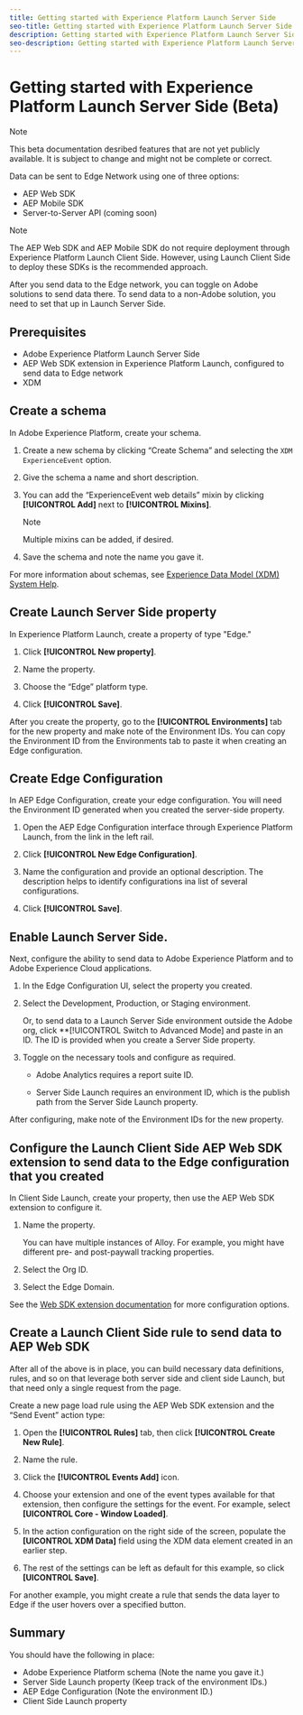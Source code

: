 ```yaml
---
title: Getting started with Experience Platform Launch Server Side
seo-title: Getting started with Experience Platform Launch Server Side
description: Getting started with Experience Platform Launch Server Side
seo-description: Getting started with Experience Platform Launch Server Side
---
```


# Getting started with Experience Platform Launch Server Side (Beta)

>[!NOTE]
>
>This beta documentation desribed features that are not yet publicly available. It is subject to change and might not be complete or correct.

Data can be sent to Edge Network using one of three options:

* AEP Web SDK
* AEP Mobile SDK
* Server-to-Server API (coming soon)

>[!NOTE]
>
>The AEP Web SDK and AEP Mobile SDK do not require deployment through Experience Platform Launch Client Side. However, using Launch Client Side to deploy these SDKs is the recommended approach.

After you send data to the Edge network, you can toggle on Adobe solutions to send data there. To send data to a non-Adobe solution, you need to set that up in Launch Server Side.

## Prerequisites

* Adobe Experience Platform Launch Server Side
* AEP Web SDK extension in Experience Platform Launch, configured to send data to Edge network
* XDM

## Create a schema

In Adobe Experience Platform, create your schema.

1. Create a new schema by clicking “Create Schema” and selecting the `XDM ExperienceEvent` option.

1. Give the schema a name and short description.

1. You can add the “ExperienceEvent web details” mixin by clicking **[!UICONTROL Add]** next to **[!UICONTROL Mixins]**. 

    >[!NOTE]
    >
    >Multiple mixins can be added, if desired.

1. Save the schema and note the name you gave it.

For more information about schemas, see [Experience Data Model (XDM) System Help](https://docs.adobe.com/content/help/en/experience-platform/xdm/home.html).

## Create Launch Server Side property

In Experience Platform Launch, create a property of type "Edge."

1. Click **[!UICONTROL New property]**. 

1. Name the property. 

1. Choose the “Edge” platform type.

1. Click **[!UICONTROL Save]**.

After you create the property, go to the **[!UICONTROL Environments]** tab for the new property and make note of the Environment IDs. You can copy the Environment ID from the Environments tab to paste it when creating an Edge configuration.

## Create Edge Configuration

In AEP Edge Configuration, create your edge configuration. You will need the Environment ID generated when you created the server-side property.

1. Open the AEP Edge Configuration interface through Experience Platform Launch, from the link in the left rail.

1. Click **[!UICONTROL New Edge Configuration]**.

1. Name the configuration and provide an optional description. 
    The description helps to identify configurations ina  list of several configurations. 

1. Click **[!UICONTROL Save]**.



## Enable Launch Server Side.

Next, configure the ability to send data to Adobe Experience Platform and to Adobe Experience Cloud applications.

1. In the Edge Configuration UI, select the property you created.

1. Select the Development, Production, or Staging environment.

    Or, to send data to a Launch Server Side environment outside the Adobe org, click **[!UICONTROL Switch to Advanced Mode] and paste in an ID. The ID is provided when you create a Server Side property.

1. Toggle on the necessary tools and configure as required.

    * Adobe Analytics requires a report suite ID.

    * Server Side Launch requires an environment ID, which is the publish path from the Server Side Launch property.

After configuring, make note of the Environment IDs for the new property.

## Configure the Launch Client Side AEP Web SDK extension to send data to the Edge configuration that you created

In Client Side Launch, create your property, then use the AEP Web SDK extension to configure it.

1. Name the property.

    You can have multiple instances of Alloy. For example, you might have different pre- and post-paywall tracking properties.

1. Select the Org ID.

1. Select the Edge Domain.

See the [Web SDK extension documentation](https://docs.adobe.com/content/help/en/launch/using/extensions-ref/adobe-extension/aep-extension/overview.html) for more configuration options.

## Create a Launch Client Side rule to send data to AEP Web SDK

After all of the above is in place, you can build necessary data definitions, rules, and so on that leverage both server side and client side Launch, but that need only a single request from the page.

Create a new page load rule using the AEP Web SDK extension and the “Send Event” action type:

1. Open the **[!UICONTROL Rules]** tab, then click **[!UICONTROL Create New Rule]**.

1. Name the rule.

1. Click the **[!UICONTROL Events Add]** icon.

1. Choose your extension and one of the event types available for that extension, then configure the settings for the event. For example, select **[UICONTROL Core - Window Loaded]**.

1. In the action configuration on the right side of the screen, populate the **[UICONTROL XDM Data]** field using the XDM data element created in an earlier step.

1. The rest of the settings can be left as default for this example, so click **[UICONTROL Save]**.

For another example, you might create a rule that sends the data layer to Edge if the user hovers over a specified button.

## Summary

You should have the following in place:

* Adobe Experience Platform schema (Note the name you gave it.)
* Server Side Launch property (Keep track of the environment IDs.)
* AEP Edge Configuration (Note the environment ID.)
* Client Side Launch property


<!--
Additional info from PPT. Do we need any of this?

I’ll assume you’ve added this to a test page and won’t include any instructions on that here. If you haven’t, now’s the time...

Add and configure the AEP Web SDK extension:

If we’ve done everything right, the Edge Configuration we set up earlier should be available to pick from the drop down. If not, the values can be manually entered.

In Client Side Launch: XDM Data Element

Create a new Data Element using the AEP Web SDK extension and choosing “XDM Object” as the Data Element Type.
In the right half of the editor, choose the schema you created in in step one of this process. You should recognize the schema by its structure.
Take some time and click through the schema. This is where you’ll populate the parameters/keys that you send in the xdm event payload.



At present, the Server Side Launch beta has limited extension options, but enough to test out. Add the following extensions:

Adobe Cloud Connector
Google Analytics Measurement Protocol

Note: Do NOT use the “Send Beacon” extension. It is deprecated, doesn’t work, and is being removed.

Create a new rule:
There’s only one type of rule
Don’t add conditions, we want it to always fire
Add two (2) actions, each using the extensions added on the previous slide:
Adobe Cloud Connector / Send Beacon
Create a temp POST endpoint using https://webhook.site
Google Analytics Measurement Protocol / Send Data
Send data to a GA test environment

In Server Side Launch: Data Elements

To build a data element:
Note the location of the XDM key, beginning at the “events” level of the payload.
Create a new data element using the Core extension and the “Path” data element type.
Set the “Path” value to the payload path noted in #1 above.
Notes/Gotchas
Make sure to use “event” (singular) instead of “events” as shown in the example at right
Note: A _satellite.getVar() alternative is being developed for Server Side Launch: getDataElementValue()
Do not include the array index in the path
Do not include dots/periods or spaces in your data element name, doing so will cause errors when referencing the data element, and may well break the whole setup

As with Client Side Launch, Server Side Launch lets you manipulate data elements using custom javascript. When doing so, XDM paths can be referenced directly by adding “payload.” to the front of the reference as shown below:

``` javascript
var height = payload.event.xdm.device.screenHeight,
   width = payload.event.xdm.device.screenWidth;

var pixelCount = height * width;
return pixelCount;
```

## Testing

Install the Adobe Experience Platform Debugger and make use of the Edge Trace functionality found on the “Launch” tab:
-->
